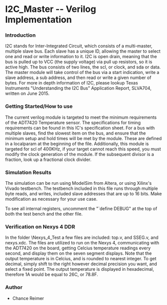 # I2C_Master -- Verilog Implementation

### Introduction

I2C stands for Inter-Integrated Circuit, which consists of a multi-master, multiple slave bus. Each slave has a unique ID, allowing the master to select one and read or write information to it.
I2C is open drain, meaning that the bus is pulled up to VCC (the supply voltage) via pull up resistors, so it is active high. The bus consists of two lines, the scl, or clock, and sda or data.
The master module will take control of the bus via a start indication, write a slave address, a sub address, and then read or write a given number of bytes.
For more in depth information of I2C, please lookup Texas Instruments "Understanding the I2C Bus" Application Report, SLVA704, written on June 2015.

### Getting Started/How to use

The current verilog module is targeted to meet the minimum requirements of the ADT7420 Temperature sensor. The specifications for timing requirements can be found in this IC's specification sheet.
For a bus with multiple slaves, find the slowest item on the bus, and ensure that the minimum setup and hold times will be met by the module. These are defined in a localparam at the beginning of the file.
Additionally, this module is targeted for scl of 400KHz, if your target cannot reach this speed, you must modify the clock generation of the module. If the subsequent divisor is a fraction, look up a fractional clock divider.

### Simulation Results

The simulation can be run using ModelSim from Altera, or using Xilinx's Vivado testbench. The testbench included in this file runs through multiple byte reads, and writes, included slave addresses that are up to 16 bits.
Make modification as necessary for your use case.

To see all internal registers, uncomment the "\`define DEBUG" at the top of both the test bench and the other file.

### Verification on Nexys 4 DDR

In the folder \Nexys_4_Test a few files are included: top.v, and SSEG.v, and nexys.xdc. The files are utilized to run on the Nexys 4, communicating with the ADT7420 on the board, getting Celcius temperature readings every
second, and display them on the seven segment displays. Note that the output temperature is in Celcius, and is rounded to nearest integer. To get decimal, simply shift to the right however decimal precision you want, and select a fixed point.
The output temperature is displayed in hexadecimal, therefore 1A would be equal to 26C, or 78.8F. 

### Author
* Chance Reimer